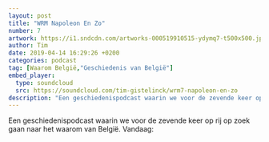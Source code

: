 ```yaml
---
layout: post
title: "WRM Napoleon En Zo"
number: 7
artwork: https://i1.sndcdn.com/artworks-000519910515-ydymq7-t500x500.jpg
author: Tim
date: 2019-04-14 16:29:26 +0200
categories: podcast
tag: [Waarom België,"Geschiedenis van België"]
embed_player:
  type: soundcloud
  src: https://soundcloud.com/tim-gistelinck/wrm7-napoleon-en-zo
description: "Een geschiedenispodcast waarin we voor de zevende keer op rij op zoek gaan naar het waarom van België."
---
```

Een geschiedenispodcast waarin we voor de zevende keer op rij op zoek gaan naar het waarom van België. Vandaag: